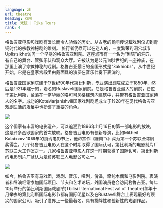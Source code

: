 ```yaml
---
language: zh
url: theatre
heading: 戏院
title: 戏院 | Tika Tours
rank: 4
---
```

<div class="row content-row"><!-- 885 (1)-->
<div class="col-xs-12 col-sm-6 col-md-6"><!-- 1220 -->

格鲁吉亚电影和戏剧有漫长而令人骄傲的历史。从古老的民间传说和戏剧仪式到青铜时代的宗教神秘剧的雕刻。
旅行者仍然可以在迷人的，一度繁荣的洞穴城市Uplistsikhe访问一个早期的格鲁吉亚剧院。这座城市有一个名为“剧院”的洞穴，有自己的舞台、管弦乐队和观众大厅。它被认为是公元1或2世纪的一座神庙，在那里上演了宗教神秘的戏剧。格鲁吉亚最旧的全国形式是"Sakhioba"。从中世纪开始，它是在皇家宫殿里由戴面具的演员在音乐伴奏下表演的。

</div>

<div class="col-xs-12 col-sm-6 col-md-6"><!-- 1221 -->

格鲁吉亚国家剧院建于17世纪90年代第比利斯，专业演出剧院成立于1850年，然后是1921年建于的，着名的Rustaveli国家剧院。它是格鲁吉亚最大的剧院，它位于第比利斯，坐落在一座华丽的洛可可风格建筑内建筑中，并带有格鲁吉亚国家诗人的名字。成功的KoteMarjanishvili国家戏剧剧场成立于1928年在现代格鲁吉亚戏剧生活的发展中也扮演了重要的角色。



</div>

</div>

<div class="row content-row"><!-- 886 (2)-->
<div class="col-xs-12 col-sm-6 col-md-6"><!-- 1222 -->

![](/library/content/img13.jpg)

这个国家有丰富的电影遗产，可以追溯到1896年11月16日的第一部电影的放映，这是许多西欧国家的首次放映。格鲁吉亚电影有创新导演，比如Mikheil Kalatozov 1958年的戛纳电影节上，他的杰作《雁南飞》成为第一个苏联金棕榈奖得主。几个格鲁吉亚电影人在这个时期取得了国际认可，第比利斯的电影制片厂苏联三大工作室之一。几家格鲁吉亚电影人在这一时期获得了国际认可，第比利斯的电影制片厂被认为是前苏联三大电影公司之一。


</div>

<div class="col-xs-12 col-sm-6 col-md-6"><!-- 1223 -->

![](/library/content/img14.jpg)

如今，格鲁吉亚有马戏团，戏剧，音乐，哑剧，傀儡，牵线木偶和电影剧院。表演者和导演经常参加国际项目、节庆和艺术论坛，外国演员也会访问格鲁吉亚。每年10月举行的第比利斯国际戏剧节(Tbilisi International Festival of Theatre)每年十月举办的第比利斯国际电影节都有国际明星以及在Rustaveli舞台上表现最好的顶尖的国家公司，吸引了世界上一些最著名，具有挑衅性和创新性的戏剧作品。


</div>

</div>

